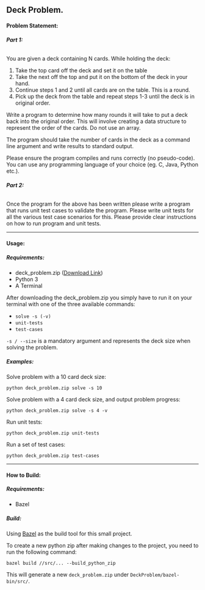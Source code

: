 ## Deck Problem.

#### **Problem Statement:**

###### **Part 1:**

You are given a deck containing N cards. While holding the deck:

1. Take the top card off the deck and set it on the table
2. Take the next off the top and put it on the bottom of the deck in your hand.
3. Continue steps 1 and 2 until all cards are on the table. This is a round.
4. Pick up the deck from the table and repeat steps 1-3 until the deck is in original order.

Write a program to determine how many rounds it will take to put a deck back into the original order. This will involve creating a data structure to represent the order of the cards. Do not use an array.

The program should take the number of cards in the deck as a command line argument and write results to standard output.

Please ensure the program compiles and runs correctly (no pseudo-code). You can use any programming language of your choice (eg. C, Java, Python etc.).


###### **Part 2:**

Once the program for the above has been written please write a program that runs unit test cases to validate the program. Please write unit tests for all the various test case scenarios for this.
Please provide clear instructions on how to run program and unit tests.


---

#### **Usage:**

##### Requirements:
- deck_problem.zip ([Download Link](https://github.com/JoseLGonza/DeckProblem/raw/main-problem-functionality/deck_problem.zip))
- Python 3
- A Terminal



After downloading the deck_problem.zip you simply have to run it on your terminal with one of the three available commands:
- `solve -s (-v)`
- `unit-tests`
- `test-cases`

`-s / --size` is a mandatory argument and represents the deck size when solving the problem.

##### Examples:

Solve problem with a 10 card deck size:

`python deck_problem.zip solve -s 10`

Solve problem with a 4 card deck size, and output problem progress:

`python deck_problem.zip solve -s 4 -v`

Run unit tests:

`python deck_problem.zip unit-tests`

Run a set of test cases:

`python deck_problem.zip test-cases`


---

#### **How to Build:**

##### Requirements:
- Bazel


##### Build:
Using [Bazel](https://github.com/bazelbuild/bazel) as the build tool for this small project.

To create a new python zip after making changes to the project, you need to run the following command:

`bazel build //src/... --build_python_zip`

This will generate a new `deck_problem.zip` under `DeckProblem/bazel-bin/src/`.